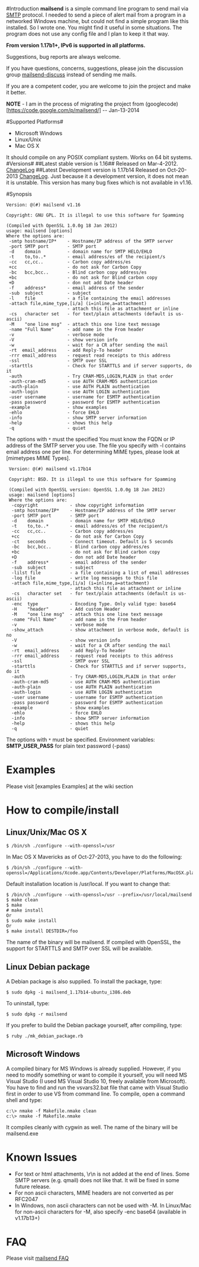 #Introduction
**mailsend** is a simple command line program to send mail via [SMTP](http://www.ietf.org/rfc/rfc0821.txt?number=821) protocol. I needed to send a piece of alert mail from a program in a networked Windows machine, but could not find a simple program like this installed. So I wrote one. You might find it useful in some situations. The program does not use any config file and I plan to keep it that way.  

**From version 1.17b1+, IPv6 is supported in all platforms.**

Suggestions, bug reports are always welcome. 

If you have questions, concerns, suggestions, please join the discussion group [mailsend-discuss](http://groups.google.com/group/mailsend-discuss) instead of sending me mails.

If you are a competent coder, you are welcome to join the project and make it better.

**NOTE** - I am in the process of migrating the project from (googlecode)[https://code.google.com/p/mailsend/] -- Jan-13-2014

#Supported Platforms#

  * Microsoft Windows
  * Linux/Unix
  * Mac OS X

It should compile on any POSIX compliant system.  Works on 64 bit systems.
#Versions#
##Latest stable version is 1.16##
Released on Mar-4-2012. [ChangeLog](ChangeLog.md)
##Latest Development version is 1.17b14
Released on Oct-20-2013 [ChangeLog](ChangeLog.md). Just because it a development version, it does not mean it is unstable.  This version has many bug fixes which is not available in v1.16.

#Synopsis

    Version: @(#) mailsend v1.16

    Copyright: GNU GPL. It is illegal to use this software for Spamming

    (Compiled with OpenSSL 1.0.0g 18 Jan 2012)
    usage: mailsend [options]
    Where the options are:
     -smtp hostname/IP*    - Hostname/IP address of the SMTP server
     -port SMTP port       - SMTP port
     -d    domain          - domain name for SMTP HELO/EHLO
     -t    to,to..*        - email address/es of the recipient/s
     -cc   cc,cc..         - Carbon copy address/es
     +cc                   - do not ask for Carbon Copy
     -bc   bcc,bcc..       - Blind carbon copy address/es
     +bc                   - do not ask for Blind carbon copy
     +D                    - don not add Date header
     -f    address*        - email address of the sender
     -sub  subject         - subject
     -l    file            - a file containing the email addresses
     -attach file,mime_type,[i/a] (i=inline,a=attachment)
                           - attach this file as attachment or inline
     -cs   character set   - for text/plain attachments (default is us-ascii)
     -M    "one line msg"  - attach this one line text message
     -name "Full Name"     - add name in the From header
     -v                    - verbose mode
     -V                    - show version info
     -w                    - wait for a CR after sending the mail
     -rt  email_address    - add Reply-To header
     -rrr email_address    - request read receipts to this address
     -ssl                  - SMTP over SSL
     -starttls             - Check for STARTTLS and if server supports, do it
     -auth                 - Try CRAM-MD5,LOGIN,PLAIN in that order
     -auth-cram-md5        - use AUTH CRAM-MD5 authentication
     -auth-plain           - use AUTH PLAIN authentication
     -auth-login           - use AUTH LOGIN authentication
     -user username        - username for ESMTP authentication
     -pass password        - password for ESMTP authentication
     -example              - show examples
     -ehlo                 - force EHLO
     -info                 - show SMTP server information
     -help                 - shows this help
     -q                    - quiet

The options with `*` must the specified
You must know the FQDN or IP address of the SMTP server you use. The file you specify with -l contains email address one per line. For determining MIME types, please look at [mimetypes MIME Types].

     Version: @(#) mailsend v1.17b14

     Copyright: BSD. It is illegal to use this software for Spamming

     (Compiled with OpenSSL version: OpenSSL 1.0.0g 18 Jan 2012)
     usage: mailsend [options]
     Where the options are:
      -copyright            - show copyright information
      -smtp hostname/IP*    - Hostname/IP address of the SMTP server
      -port SMTP port       - SMTP port
      -d    domain          - domain name for SMTP HELO/EHLO
      -t    to,to..*        - email address/es of the recipient/s
      -cc   cc,cc..         - Carbon copy address/es
      +cc                   - do not ask for Carbon Copy
      -ct   seconds         - Connect timeout. Default is 5 seconds
      -bc   bcc,bcc..       - Blind carbon copy address/es
      +bc                   - do not ask for Blind carbon copy
      +D                    - don not add Date header
      -f    address*        - email address of the sender
      -sub  subject         - subject
      -lilst file           - a file containing a list of email addresses
      -log file             - write log messages to this file
      -attach file,mime_type,[i/a] (i=inline,a=attachment)
                            - attach this file as attachment or inline
      -cs   character set   - for text/plain attachments (default is us-ascii)
      -enc  type            - Encoding Type. Only valid type: base64
      -H    "header"        - Add custom Header
      -M    "one line msg"  - attach this one line text message
      -name "Full Name"     - add name in the From header
      -v                    - verbose mode
      -show_attach          - show attachment in verbose mode, default is no
      -V                    - show version info
      -w                    - wait for a CR after sending the mail
      -rt  email_address    - add Reply-To header
      -rrr email_address    - request read receipts to this address
      -ssl                  - SMTP over SSL
      -starttls             - Check for STARTTLS and if server supports, do it
      -auth                 - Try CRAM-MD5,LOGIN,PLAIN in that order
      -auth-cram-md5        - use AUTH CRAM-MD5 authentication
      -auth-plain           - use AUTH PLAIN authentication
      -auth-login           - use AUTH LOGIN authentication
      -user username        - username for ESMTP authentication
      -pass password        - password for ESMTP authentication
      -example              - show examples
      -ehlo                 - force EHLO
      -info                 - show SMTP server information
      -help                 - shows this help
      -q                    - quiet
The options with `*` must be specified. Environment variables: **SMTP_USER_PASS** for plain text password (-pass)

# Examples
Please visit [examples Examples] at the  wiki section
# How to compile/install
## Linux/Unix/Mac OS X
    $ /bin/sh ./configure --with-openssl=/usr

In Mac OS X Mavericks as of Oct-27-2013, you have to do the following:

    $ /bin/sh ./configure --with-openssl=/Applications/Xcode.app/Contents/Developer/Platforms/MacOSX.platform/Developer/SDKs/MacOSX10.9.sdk/usr

Default installation location is /usr/local. If you want to change that:

    $ /bin/ch ./configure --with-openssl=/usr --prefix=/usr/local/mailsend
    $ make clean
    $ make
    # make install
    Or
    $ sudo make install
    Or
    $ make install DESTDIR=/foo


The name of the binary will be mailsend. If compiled with OpenSSL, the support for STARTTLS and SMTP over SSL will be available.
## Linux Debian package
A Debian package is also supplied. To install the package, type: 

    $ sudo dpkg -i mailsend_1.17b14-ubuntu_i386.deb

To uninstall, type:

    $ sudo dpkg -r mailsend 

If you prefer to build the Debian package yourself, after compiling, type: 

    $ ruby ./mk_debian_package.rb 

## Microsoft Windows
A compiled binary for MS Windows is already supplied. However, if you need to modify something or want to compile it yourself, you will need MS Visual Studio (I used MS Visual Studio 10, freely available from Microsoft).  You have to find and run the vsvars32.bat file that came with Visual Studio first in order to use VS from command line. To compile, open a command shell and type:

    c:\> nmake -f Makefile.nmake clean
    c:\> nmake -f Makefile.nmake

It compiles cleanly with cygwin as well. The name of the binary will be mailsend.exe 

# Known Issues
  * For text or html attachments, \r\n is not added at the end of lines. Some SMTP servers (e.g. qmail) does not like that. It will be fixed in some future release.
  * For non ascii characters, MIME headers are not converted as per RFC2047
  * In Windows, non ascii characters can not be used with -M. In Linux/Mac for non-ascii characters for -M, also specify -enc base64 (available in v1.17b13+)

# FAQ
<!-- why the hell I can not use relative link? -->
Please visit [mailsend FAQ](https://github.com/muquit/mailsend/wiki/mailsend-FAQ)
